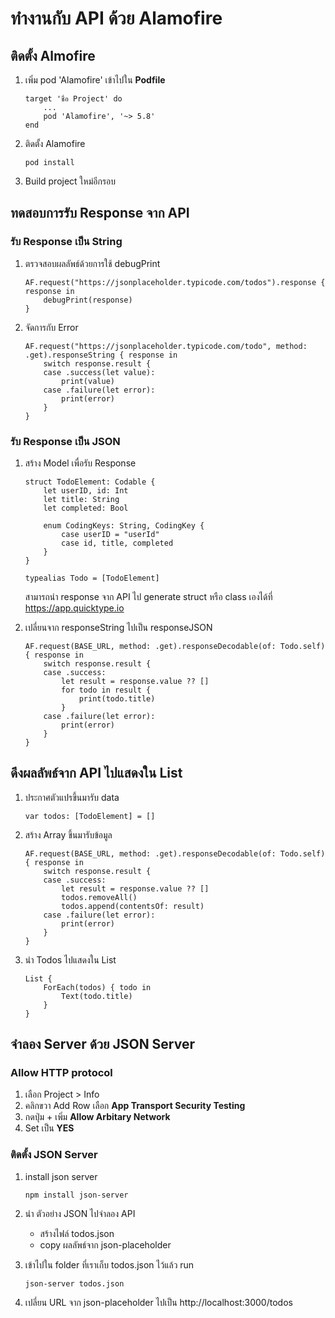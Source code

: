 # ทำงานกับ API ด้วย Alamofire
## ติดตั้ง Almofire
1. เพิ่ม pod 'Alamofire' เข้าไปใน __Podfile__
    ```
    target 'ชื่อ Project' do
        ...
        pod 'Alamofire', '~> 5.8'
    end
    ```
1. ติดตั้ง Alamofire
    ```
    pod install
    ```
1. Build project ใหม่อีกรอบ

## ทดสอบการรับ Response จาก API
### รับ Response เป็น String
1. ตรวจสอบผลลัพธ์ด้วยการใช้ debugPrint
    ```
    AF.request("https://jsonplaceholder.typicode.com/todos").response { response in
        debugPrint(response) 
    }
    ```
1. จัดการกับ Error
    ```
    AF.request("https://jsonplaceholder.typicode.com/todo", method: .get).responseString { response in
        switch response.result {
        case .success(let value):
            print(value)
        case .failure(let error):
            print(error)
        }
    }
    ```
### รับ Response เป็น JSON
1. สร้าง Model เพื่อรับ Response
    ```
    struct TodoElement: Codable {
        let userID, id: Int
        let title: String
        let completed: Bool

        enum CodingKeys: String, CodingKey {
            case userID = "userId"
            case id, title, completed
        }
    }

    typealias Todo = [TodoElement]
    ```

    สามารถนำ response จาก API ไป generate struct หรือ class เองได้ที่ https://app.quicktype.io
    
1. เปลี่ยนจาก responseString ไปเป็น responseJSON
    ```
    AF.request(BASE_URL, method: .get).responseDecodable(of: Todo.self) { response in
        switch response.result {
        case .success:
            let result = response.value ?? []
            for todo in result {
                print(todo.title)
            }
        case .failure(let error):
            print(error)
        }
    }
    ```

## ดึงผลลัพธ์จาก API ไปแสดงใน List
1. ประกาศตัวแปรขึ้นมารับ data
    ```
    var todos: [TodoElement] = []
    ```
1. สร้าง Array ขึ้นมารับข้อมูล
    ```
    AF.request(BASE_URL, method: .get).responseDecodable(of: Todo.self) { response in
        switch response.result {
        case .success:
            let result = response.value ?? []
            todos.removeAll()
            todos.append(contentsOf: result)
        case .failure(let error):
            print(error)
        }
    }
    ```

1. นำ Todos ไปแสดงใน List
    ```
    List {
        ForEach(todos) { todo in
            Text(todo.title)
        }
    }
    ```

## จำลอง Server ด้วย JSON Server
### Allow HTTP protocol
1. เลือก Project > Info
1. คลิกขวา Add Row เลือก __App Transport Security Testing__
1. กดปุ่ม + เพิ่ม __Allow Arbitary Network__
1. Set เป็น __YES__

### ติดตั้ง JSON Server
1. install json server
    ```
    npm install json-server
    ```
1. นำ ตัวอย่าง JSON ไปจำลอง API
    * สร้างไฟล์ todos.json
    * copy ผลลัพธ์จาก json-placeholder

1. เข้าไปใน folder ที่เราเก็บ todos.json ไว้แล้ว run
    ```
    json-server todos.json
    ```
1. เปลี่ยน URL จาก json-placeholder ไปเป็น http://localhost:3000/todos